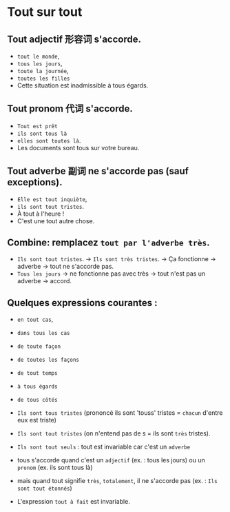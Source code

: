 Tout sur tout
===

## Tout adjectif 形容词 s'accorde.

- `tout le monde`, 
- `tous les jours`, 
- `toute la journée`, 
- `toutes les filles`
- Cette situation est inadmissible à tous égards.

## Tout pronom 代词 s'accorde.

- `Tout est prêt`
- `ils sont tous là`
- `elles sont toutes là`.
- Les documents sont tous sur votre bureau.

## Tout adverbe 副词 ne s'accorde pas (sauf exceptions).

- `Elle est tout inquiète`, 
- `ils sont tout tristes`.
- À tout à l'heure !
- C'est une tout autre chose.

## Combine: remplacez `tout par l'adverbe très`.

- `Ils sont tout tristes`. -> `Ils sont très tristes`. -> Ça fonctionne -> adverbe -> tout ne s'accorde pas.
- `Tous les jours` -> ne fonctionne pas avec très -> tout n'est pas un adverbe -> accord.

## Quelques expressions courantes :

- `en tout cas`, 
- `dans tous les cas`
- `de toute façon`
- `de toutes les façons`
- `de tout temps`
- `à tous égards`
- `de tous côtés`


- `Ils sont tous tristes` (prononcé ils sont 'touss' tristes = `chacun` d'entre eux est triste) 
- `Ils sont tout tristes` (on n'entend pas de s = ils sont `très` tristes).
- `Ils sont tout seuls` : tout est invariable car c'est un `adverbe`
- tous s'accorde quand c'est un `adjectif` (ex. : tous les jours) ou un `pronom` (ex. ils sont tous là)
- mais quand tout signifie `très`, `totalement`, il ne s'accorde pas (ex. : `Ils sont tout étonnés`)
- L'expression `tout à fait` est invariable.